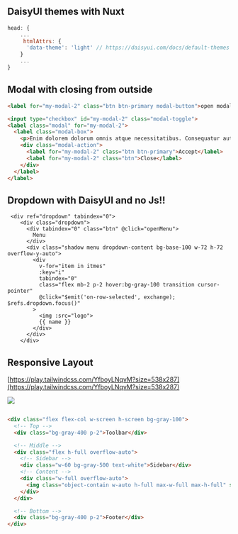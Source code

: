 ## DaisyUI themes with Nuxt

```javascript
head: {
    ...
     htmlAttrs: {
      'data-theme': 'light' // https://daisyui.com/docs/default-themes
    }
    ...
}
```

## Modal with closing from outside

```html
<label for="my-modal-2" class="btn btn-primary modal-button">open modal</label> 

<input type="checkbox" id="my-modal-2" class="modal-toggle"> 
<label class="modal" for="my-modal-2">
  <label class="modal-box">
    <p>Enim dolorem dolorum omnis atque necessitatibus. Consequatur aut adipisci qui iusto illo eaque. Consequatur repudiandae et. Nulla ea quasi eligendi. Saepe velit autem minima.</p> 
    <div class="modal-action">
      <label for="my-modal-2" class="btn btn-primary">Accept</label> 
      <label for="my-modal-2" class="btn">Close</label>
    </div>
  </label>
</label>
```

## Dropdown with DaisyUI and no Js!!

```
 <div ref="dropdown" tabindex="0">
    <div class="dropdown">
      <div tabindex="0" class="btn" @click="openMenu">
        Menu
      </div>
      <div class="shadow menu dropdown-content bg-base-100 w-72 h-72 overflow-y-auto">
        <div
          v-for="item in itmes"
          :key="i"
          tabindex="0"        
          class="flex mb-2 p-2 hover:bg-gray-100 transition cursor-pointer"
          @click="$emit('on-row-selected', exchange); $refs.dropdown.focus()"
        >
          <img :src="logo">
          {{ name }}
        </div>
      </div>
    </div>
```

## Responsive Layout

[https://play.tailwindcss.com/YfboyLNqvM?size=538x287](https://play.tailwindcss.com/YfboyLNqvM?size=538x287)

![](https://user-images.githubusercontent.com/4195550/123655917-b95eea80-d82f-11eb-9cc1-1f6513949343.png)

```html

<div class="flex flex-col w-screen h-screen bg-gray-100">
  <!-- Top -->
  <div class="bg-gray-400 p-2">Toolbar</div>

  <!-- Middle -->
  <div class="flex h-full overflow-auto">
    <!-- Sidebar -->
    <div class="w-60 bg-gray-500 text-white">Sidebar</div>
    <!-- Content -->
    <div class="w-full overflow-auto">
      <img class="object-contain w-auto h-full max-w-full max-h-full" src="https://images.ctfassets.net/lzny33ho1g45/T5qqQQVznbZaNyxmHybDT/b76e0ff25a495e00647fa9fa6193a3c2/best-url-shorteners-00-hero.png" alt="" />
    </div>
  </div>

  <!-- Bottom -->
  <div class="bg-gray-400 p-2">Footer</div>
</div>
```
